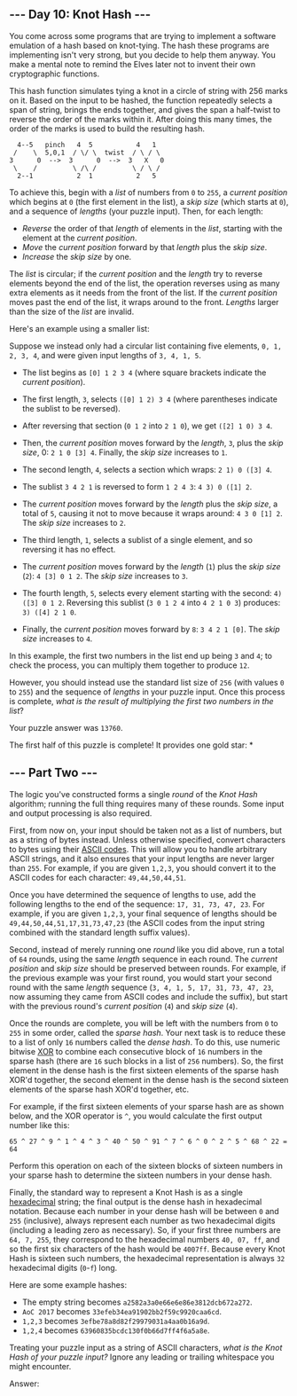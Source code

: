 --- Day 10: Knot Hash ---
-------------------------

You come across some programs that are trying to implement a software
emulation of a hash based on knot-tying. The hash these programs are
implementing isn't very strong, but you decide to help them anyway. You
make a mental note to remind the Elves later not to invent their own
cryptographic functions.

This hash function simulates tying a knot in a circle of string with 256
marks on it. Based on the input to be hashed, the function repeatedly
selects a span of string, brings the ends together, and gives the span a
half-twist to reverse the order of the marks within it. After doing this
many times, the order of the marks is used to build the resulting hash.

      4--5   pinch   4  5           4   1
     /    \  5,0,1  / \/ \  twist  / \ / \
    3      0  -->  3      0  -->  3   X   0
     \    /         \ /\ /         \ / \ /
      2--1           2  1           2   5

To achieve this, begin with a *list* of numbers from `0` to `255`, a
*current position* which begins at `0` (the first element in the list),
a *skip size* (which starts at `0`), and a sequence of *lengths* (your
puzzle input). Then, for each length:

-   *Reverse* the order of that *length* of elements in the *list*,
    starting with the element at the *current position*.
-   *Move* the *current position* forward by that *length* plus the
    *skip size*.
-   *Increase* the *skip size* by one.

The *list* is circular; if the *current position* and the *length* try
to reverse elements beyond the end of the list, the operation reverses
using as many extra elements as it needs from the front of the list. If
the *current position* moves past the end of the list, it wraps around
to the front. *Lengths* larger than the size of the *list* are invalid.

Here's an example using a smaller list:

Suppose we instead only had a circular list containing five elements,
`0, 1, 2, 3, 4`, and were given input lengths of `3, 4, 1, 5`.

-   The list begins as `[0] 1 2 3 4` (where square brackets indicate the
    *current position*).
-   The first length, `3`, selects `([0] 1 2) 3 4` (where parentheses
    indicate the sublist to be reversed).
-   After reversing that section (`0 1 2` into `2 1 0`), we get
    `([2] 1 0) 3 4`.
-   Then, the *current position* moves forward by the *length*, `3`,
    plus the *skip size*, 0: `2 1 0 [3] 4`. Finally, the *skip size*
    increases to `1`.

-   The second length, `4`, selects a section which wraps:
    `2 1) 0 ([3] 4`.
-   The sublist `3 4 2 1` is reversed to form `1 2 4 3`:
    `4 3) 0 ([1] 2`.
-   The *current position* moves forward by the *length* plus the *skip
    size*, a total of `5`, causing it not to move because it wraps
    around: `4 3 0 [1] 2`. The *skip size* increases to `2`.

-   The third length, `1`, selects a sublist of a single element, and so
    reversing it has no effect.
-   The *current position* moves forward by the *length* (`1`) plus the
    *skip size* (`2`): `4 [3] 0 1 2`. The *skip size* increases to `3`.

-   The fourth length, `5`, selects every element starting with the
    second: `4) ([3] 0 1 2`. Reversing this sublist (`3 0 1 2 4` into
    `4 2 1 0 3`) produces: `3) ([4] 2 1 0`.
-   Finally, the *current position* moves forward by `8`: `3 4 2 1 [0]`.
    The *skip size* increases to `4`.

In this example, the first two numbers in the list end up being `3` and
`4`; to check the process, you can multiply them together to produce
`12`.

However, you should instead use the standard list size of `256` (with
values `0` to `255`) and the sequence of *lengths* in your puzzle input.
Once this process is complete, *what is the result of multiplying the
first two numbers in the list*?

Your puzzle answer was `13760`.

The first half of this puzzle is complete! It provides one gold star: \*

--- Part Two ---
----------------

The logic you've constructed forms a single *round* of the *Knot Hash*
algorithm; running the full thing requires many of these rounds. Some
input and output processing is also required.

First, from now on, your input should be taken not as a list of numbers,
but as a string of bytes instead. Unless otherwise specified, convert
characters to bytes using their [ASCII codes]. This will allow you to
handle arbitrary ASCII strings, and it also ensures that your input
lengths are never larger than `255`. For example, if you are given
`1,2,3`, you should convert it to the ASCII codes for each character:
`49,44,50,44,51`.

Once you have determined the sequence of lengths to use, add the
following lengths to the end of the sequence: `17, 31, 73, 47, 23`. For
example, if you are given `1,2,3`, your final sequence of lengths should
be `49,44,50,44,51,17,31,73,47,23` (the ASCII codes from the input
string combined with the standard length suffix values).

Second, instead of merely running one *round* like you did above, run a
total of `64` rounds, using the same *length* sequence in each round.
The *current position* and *skip size* should be preserved between
rounds. For example, if the previous example was your first round, you
would start your second round with the same *length* sequence
(`3, 4, 1, 5, 17, 31, 73, 47, 23`, now assuming they came from ASCII
codes and include the suffix), but start with the previous round's
*current position* (`4`) and *skip size* (`4`).

Once the rounds are complete, you will be left with the numbers from `0`
to `255` in some order, called the *sparse hash*. Your next task is to
reduce these to a list of only `16` numbers called the *dense hash*. To
do this, use numeric bitwise [XOR] to combine each consecutive block
of `16` numbers in the sparse hash (there are `16` such blocks in a list
of `256` numbers). So, the first element in the dense hash is the first
sixteen elements of the sparse hash XOR'd together, the second element
in the dense hash is the second sixteen elements of the sparse hash
XOR'd together, etc.

For example, if the first sixteen elements of your sparse hash are as
shown below, and the XOR operator is `^`, you would calculate the first
output number like this:

    65 ^ 27 ^ 9 ^ 1 ^ 4 ^ 3 ^ 40 ^ 50 ^ 91 ^ 7 ^ 6 ^ 0 ^ 2 ^ 5 ^ 68 ^ 22 = 64

Perform this operation on each of the sixteen blocks of sixteen numbers
in your sparse hash to determine the sixteen numbers in your dense hash.

Finally, the standard way to represent a Knot Hash is as a single
[hexadecimal] string; the final output is the dense hash in
hexadecimal notation. Because each number in your dense hash will be
between `0` and `255` (inclusive), always represent each number as two
hexadecimal digits (including a leading zero as necessary). So, if your
first three numbers are `64, 7, 255`, they correspond to the hexadecimal
numbers `40, 07, ff`, and so the first six characters of the hash would
be `4007ff`. Because every Knot Hash is sixteen such numbers, the
hexadecimal representation is always `32` hexadecimal digits (`0`-`f`)
long.

Here are some example hashes:

-   The empty string becomes `a2582a3a0e66e6e86e3812dcb672a272`.
-   `AoC 2017` becomes `33efeb34ea91902bb2f59c9920caa6cd`.
-   `1,2,3` becomes `3efbe78a8d82f29979031a4aa0b16a9d`.
-   `1,2,4` becomes `63960835bcdc130f0b66d7ff4f6a5a8e`.

Treating your puzzle input as a string of ASCII characters, *what is the
Knot Hash of your puzzle input?* Ignore any leading or trailing
whitespace you might encounter.

Answer:

  [ASCII codes]: https://en.wikipedia.org/wiki/ASCII#Printable_characters
  [XOR]: https://en.wikipedia.org/wiki/Bitwise_operation#XOR
  [hexadecimal]: https://en.wikipedia.org/wiki/Hexadecimal
